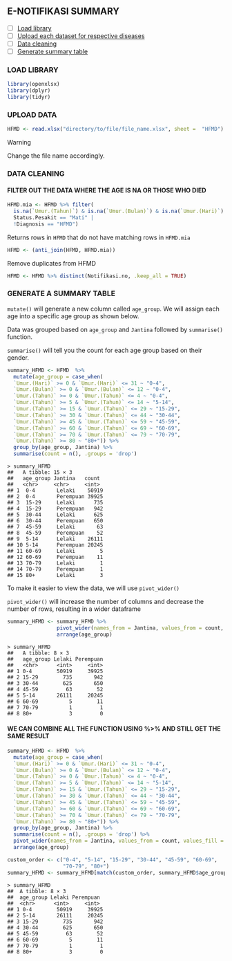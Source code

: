 ## E-NOTIFIKASI SUMMARY
- [ ] [Load library](#load-library)
- [ ] [Upload each dataset for respective diseases](#upload-data)
- [ ] [Data cleaning](#data-cleaning)
- [ ] [Generate summary table](#generate-a-summary-table)

### LOAD LIBRARY
```r
library(openxlsx)
library(dplyr)
library(tidyr)
```
### UPLOAD DATA

```r
HFMD <- read.xlsx("directory/to/file/file_name.xlsx", sheet =  "HFMD")
```
>[!WARNING]
> Change the file name accordingly.

### DATA CLEANING
#### FILTER OUT THE DATA WHERE THE AGE IS NA OR THOSE WHO DIED
```r
HFMD.mia <- HFMD %>% filter(
  is.na(`Umur.(Tahun)`) & is.na(`Umur.(Bulan)`) & is.na(`Umur.(Hari)`)|
  Status.Pesakit == "Mati" |
  !Diagnosis == "HFMD")
```
Returns rows in `HFMD` that do not have matching rows in `HFMD.mia`
```r
HFMD <- (anti_join(HFMD, HFMD.mia))
```

Remove duplicates from HFMD
```r
HFMD <- HFMD %>% distinct(Notifikasi.no, .keep_all = TRUE)
```


### GENERATE A SUMMARY TABLE

`mutate()` will generate a new column called `age_group`. We will assign each age into a specific age group as shown below.

Data was grouped based on `age_group` and `Jantina` followed by `summarise()` function.

`summarise()` will tell you the count for each age group based on their gender.
```r
summary_HFMD <- HFMD  %>%
  mutate(age_group = case_when(
  `Umur.(Hari)` >= 0 & `Umur.(Hari)` <= 31 ~ "0-4",
  `Umur.(Bulan)` >= 0 & `Umur.(Bulan)` <= 12 ~ "0-4",
  `Umur.(Tahun)` >= 0 & `Umur.(Tahun)` <= 4 ~ "0-4",
  `Umur.(Tahun)` >= 5 & `Umur.(Tahun)` <= 14 ~ "5-14",
  `Umur.(Tahun)` >= 15 & `Umur.(Tahun)` <= 29 ~ "15-29",
  `Umur.(Tahun)` >= 30 & `Umur.(Tahun)` <= 44 ~ "30-44",
  `Umur.(Tahun)` >= 45 & `Umur.(Tahun)` <= 59 ~ "45-59",
  `Umur.(Tahun)` >= 60 & `Umur.(Tahun)` <= 69 ~ "60-69",
  `Umur.(Tahun)` >= 70 & `Umur.(Tahun)` <= 79 ~ "70-79",
  `Umur.(Tahun)` >= 80 ~ "80+")) %>%
  group_by(age_group, Jantina) %>%
  summarise(count = n(), .groups = 'drop')
```
```
> summary_HFMD
##   A tibble: 15 × 3
##   age_group Jantina   count
##   <chr>     <chr>     <int>
## 1  0-4       Lelaki    50919
## 2  0-4       Perempuan 39925
## 3  15-29     Lelaki      735
## 4  15-29     Perempuan   942
## 5  30-44     Lelaki      625
## 6  30-44     Perempuan   650
## 7  45-59     Lelaki       63
## 8  45-59     Perempuan    52
## 9  5-14      Lelaki    26111
## 10 5-14      Perempuan 20245
## 11 60-69     Lelaki        5
## 12 60-69     Perempuan    11
## 13 70-79     Lelaki        1
## 14 70-79     Perempuan     1
## 15 80+       Lelaki        3
```

To make it easier to view the data, we will use `pivot_wider()`

`pivot_wider()` will increase the number of columns and decrease the number of rows, resulting in a wider dataframe

```r
summary_HFMD <- summary_HFMD %>%
                pivot_wider(names_from = Jantina, values_from = count, values_fill = 0) %>%
                arrange(age_group)
```
```
> summary_HFMD
##   A tibble: 8 × 3
##   age_group Lelaki Perempuan
##   <chr>      <int>     <int>
## 1 0-4        50919     39925
## 2 15-29        735       942
## 3 30-44        625       650
## 4 45-59         63        52
## 5 5-14       26111     20245
## 6 60-69          5        11
## 7 70-79          1         1
## 8 80+            3         0
```

#### WE CAN COMBINE ALL THE FUNCTION USING %>% AND STILL GET THE SAME RESULT
```r
summary_HFMD <- HFMD  %>%
  mutate(age_group = case_when(
  `Umur.(Hari)` >= 0 & `Umur.(Hari)` <= 31 ~ "0-4",
  `Umur.(Bulan)` >= 0 & `Umur.(Bulan)` <= 12 ~ "0-4",
  `Umur.(Tahun)` >= 0 & `Umur.(Tahun)` <= 4 ~ "0-4",
  `Umur.(Tahun)` >= 5 & `Umur.(Tahun)` <= 14 ~ "5-14",
  `Umur.(Tahun)` >= 15 & `Umur.(Tahun)` <= 29 ~ "15-29",
  `Umur.(Tahun)` >= 30 & `Umur.(Tahun)` <= 44 ~ "30-44",
  `Umur.(Tahun)` >= 45 & `Umur.(Tahun)` <= 59 ~ "45-59",
  `Umur.(Tahun)` >= 60 & `Umur.(Tahun)` <= 69 ~ "60-69",
  `Umur.(Tahun)` >= 70 & `Umur.(Tahun)` <= 79 ~ "70-79",
  `Umur.(Tahun)` >= 80 ~ "80+")) %>%
  group_by(age_group, Jantina) %>%
  summarise(count = n(), .groups = 'drop') %>%
  pivot_wider(names_from = Jantina, values_from = count, values_fill = 0) %>%
  arrange(age_group)
```

```r
custom_order <- c("0-4", "5-14", "15-29", "30-44", "45-59", "60-69",  
                  "70-79", "80+")
summary_HFMD <- summary_HFMD[match(custom_order, summary_HFMD$age_group), ]
```
```
> summary_HFMD
##  A tibble: 8 × 3
##  age_group Lelaki Perempuan
##  <chr>      <int>     <int>
## 1 0-4        50919     39925
## 2 5-14       26111     20245
## 3 15-29        735       942
## 4 30-44        625       650
## 5 45-59         63        52
## 6 60-69          5        11
## 7 70-79          1         1
## 8 80+            3         0
```
